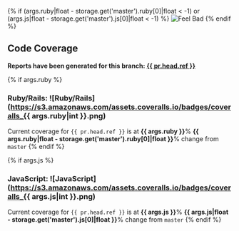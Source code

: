 {% if (args.ruby|float - storage.get('master').ruby[0]|float < -1) or (args.js|float - storage.get('master').js[0]|float < -1) %}
![Feel Bad](http://i.imgur.com/oXW25lP.jpg)
{% endif %}

## Code Coverage

**Reports have been generated for this branch: <a href="{{ url }}?{{ pr.title|urlencode }}" target="_blank">{{ pr.head.ref }}</a>**

{% if args.ruby %}
### Ruby/Rails: ![Ruby/Rails](https://s3.amazonaws.com/assets.coveralls.io/badges/coveralls_{{ args.ruby|int }}.png)
Current coverage for `{{ pr.head.ref }}` is at **{{ args.ruby }}**%
**{{ args.ruby|float - storage.get('master').ruby[0]|float }}**% change from `master`
{% endif %}

{% if args.js %}
### JavaScript: ![JavaScript](https://s3.amazonaws.com/assets.coveralls.io/badges/coveralls_{{ args.js|int }}.png)
Current coverage for `{{ pr.head.ref }}` is at **{{ args.js }}**%
**{{ args.js|float - storage.get('master').js[0]|float }}**% change from `master`
{% endif %}
